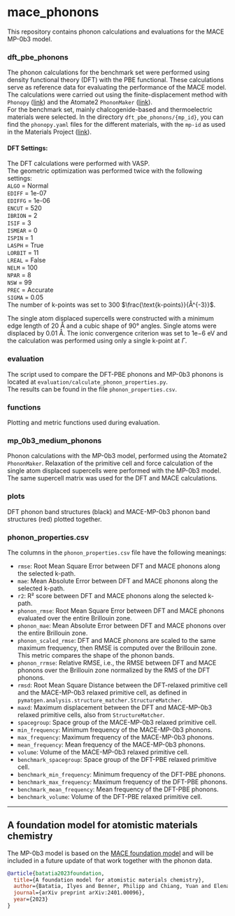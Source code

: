 # mace_phonons

This repository contains phonon calculations and evaluations for the MACE MP-0b3 model.

### dft_pbe_phonons

The phonon calculations for the benchmark set were performed using density functional theory (DFT) with the PBE functional. These calculations serve as reference data for evaluating the performance of the MACE model.  
The calculations were carried out using the finite-displacement method with `Phonopy` ([link](https://phonopy.github.io/phonopy/)) and the Atomate2 `PhononMaker` ([link](https://github.com/materialsproject/atomate2)).  
For the benchmark set, mainly chalcogenide-based and thermoelectric materials were selected. In the directory `dft_pbe_phonons/{mp_id}`, you can find the `phonopy.yaml` files for the different materials, with the `mp-id` as used in the Materials Project ([link](https://next-gen.materialsproject.org)).

#### DFT Settings:
The DFT calculations were performed with VASP.    
The geometric optimization was performed twice with the following settings:     
`ALGO` = Normal    
`EDIFF` = 1e-07      
`EDIFFG` = 1e-06     
`ENCUT` = 520    
`IBRION` = 2    
`ISIF` = 3  
`ISMEAR` = 0    
`ISPIN` = 1     
`LASPH` = True      
`LORBIT` = 11   
`LREAL` = False     
`NELM` = 100      
`NPAR` = 8  
`NSW` = 99  
`PREC` = Accurate   
`SIGMA` = 0.05  
The number of k-points was set to 300 $\frac{\text{k-points}}{Å^{-3}}$.

The single atom displaced supercells were constructed with a minimum edge length of 20 Å and a cubic shape of 90° angles.
Single atoms were displaced by 0.01 Å. 
The ionic convergence criterion was set to 1e−6 eV and the calculation was performed using only a single k-point at $\Gamma$.  

### evaluation

The script used to compare the DFT-PBE phonons and MP-0b3 phonons is located at `evaluation/calculate_phonon_properties.py`.  
The results can be found in the file `phonon_properties.csv`.

### functions

Plotting and metric functions used during evaluation.

### mp_0b3_medium_phonons

Phonon calculations with the MP-0b3 model, performed using the Atomate2 `PhononMaker`.
Relaxation of the primitive cell and force calculation of the single atom displaced supercells were performed with the MP-0b3 model.
The same supercell matrix was used for the DFT and MACE calculations.

### plots
DFT phonon band structures (black) and MACE-MP-0b3 phonon band structures (red) plotted together.

### phonon_properties.csv

The columns in the `phonon_properties.csv` file have the following meanings:

- `rmse`: Root Mean Square Error between DFT and MACE phonons along the selected k-path.
- `mae`: Mean Absolute Error between DFT and MACE phonons along the selected k-path.
- `r2`: R² score between DFT and MACE phonons along the selected k-path.
- `phonon_rmse`: Root Mean Square Error between DFT and MACE phonons evaluated over the entire Brillouin zone.
- `phonon_mae`: Mean Absolute Error between DFT and MACE phonons over the entire Brillouin zone.
- `phonon_scaled_rmse`: DFT and MACE phonons are scaled to the same maximum frequency, then RMSE is computed over the Brillouin zone. This metric compares the shape of the phonon bands.
- `phonon_rrmse`: Relative RMSE, i.e., the RMSE between DFT and MACE phonons over the Brillouin zone normalized by the RMS of the DFT phonons.
- `rmsd`: Root Mean Square Distance between the DFT-relaxed primitive cell and the MACE-MP-0b3 relaxed primitive cell, as defined in `pymatgen.analysis.structure_matcher.StructureMatcher`.
- `maxd`: Maximum displacement between the DFT and MACE-MP-0b3 relaxed primitive cells, also from `StructureMatcher`.
- `spacegroup`: Space group of the MACE-MP-0b3 relaxed primitive cell.
- `min_frequency`: Minimum frequency of the MACE-MP-0b3 phonons.
- `max_frequency`: Maximum frequency of the MACE-MP-0b3 phonons.
- `mean_frequency`: Mean frequency of the MACE-MP-0b3 phonons.
- `volume`: Volume of the MACE-MP-0b3 relaxed primitive cell.
- `benchmark_spacegroup`: Space group of the DFT-PBE relaxed primitive cell.
- `benchmark_min_frequency`: Minimum frequency of the DFT-PBE phonons.
- `benchmark_max_frequency`: Maximum frequency of the DFT-PBE phonons.
- `benchmark_mean_frequency`: Mean frequency of the DFT-PBE phonons.
- `benchmark_volume`: Volume of the DFT-PBE relaxed primitive cell.

---

## A foundation model for atomistic materials chemistry

The MP-0b3 model is based on the [MACE foundation model](https://arxiv.org/abs/2401.00096) and will be included in a future update of that work together with the phonon data.


```bibtex
@article{batatia2023foundation,
  title={A foundation model for atomistic materials chemistry},
  author={Batatia, Ilyes and Benner, Philipp and Chiang, Yuan and Elena, Alin M and Kov{\'a}cs, D{\'a}vid P and Riebesell, Janosh and Advincula, Xavier R and Asta, Mark and Avaylon, Matthew and Baldwin, William J and others},
  journal={arXiv preprint arXiv:2401.00096},
  year={2023}
}